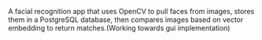 A facial recognition app that uses OpenCV to pull faces from images, stores them in a PostgreSQL database, then compares images based on vector embedding to return matches.(Working towards gui implementation)
